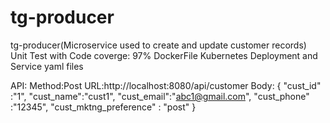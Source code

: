 # tg-producer

tg-producer(Microservice used to create and update customer records)
Unit Test with Code coverge: 97%
DockerFile
Kubernetes Deployment and Service yaml files

API:
Method:Post
URL:http://localhost:8080/api/customer
Body:
{
"cust_id" :"1",
"cust_name":"cust1",
"cust_email":"abc1@gmail.com",
"cust_phone" :"12345",
"cust_mktng_preference" : "post"
}
